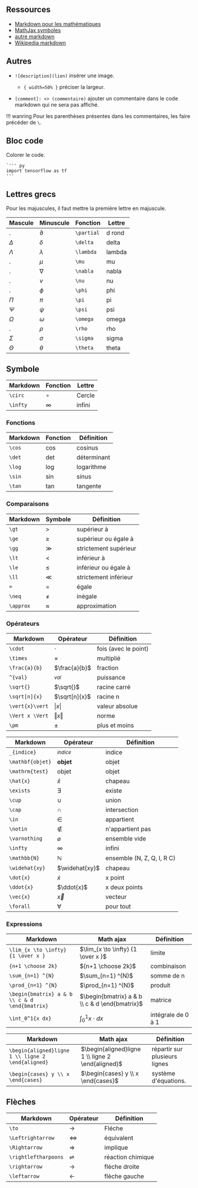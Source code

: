 ## Ressources

* [Markdown pour les mathématiques](https://www.bearnok.com/grva/it/knowledge/software/mathjax)
* [MathJax symboles](https://www.bearnok.com/grva/it/knowledge/software/mathjax)
* [autre markdown](https://rpruim.github.io/s341/S19/from-class/MathinRmd.html)
* [Wikipedia markdown](https://fr.wikipedia.org/wiki/Table_des_symboles_litt%C3%A9raux_en_math%C3%A9matiques)
## Autres 

* `![description](lien)` insérer une image.

    * `{ width=50% }` préciser la largeur.

* `[comment]: <> (commentaire)` ajouter un commentaire dans le code markdown qui ne sera pas affiché.

!!! wanring 
   Pour les parenthèses présentes dans les commentaires, les faire précéder de `\`.
## Bloc code

Colorer le code.

```
`''' py
import tensorflow as tf
'''
```
## Lettres grecs

Pour les majuscules, il faut mettre la première lettre en majuscule.

| Mascule   | Minuscule  | Fonction   | Lettre |
| --------- | ---------- | ---------- | ------ |
| .         | $\partial$ | `\partial` | d rond |
| $\Delta$  | $\delta$   | `\delta`   | delta  |
| $\Lambda$ | $\lambda$  | `\lambda`  | lambda |
| .         | $\mu$      | `\mu`      | mu     |
| .         | $\nabla$   | `\nabla`   | nabla  |
| .         | $\nu$      | `\nu`      | nu     |
| .         | $\phi$     | `\phi`     | phi    |
| $\Pi$     | $\pi$      | `\pi`      | pi     |
| $\Psi$    | $\psi$     | `\psi`     | psi    |
| $\Omega$  | $\omega$   | `\omega`   | omega  |
| .         | $\rho$     | `\rho`     | rho    |
| $\Sigma$  | $\sigma$   | `\sigma`   | sigma  |
| $\Theta$  | $\theta$   | `\theta`   | theta  |
## Symbole

Markdown    | Fonction      | Lettre
------------|---------------|-------
`\circ`     | $\circ$       | Cercle
`\infty`    | $\infty$      | infini
### Fonctions

Markdown | Fonction | Définition
---------|----------|---------------
`\cos`   | $\cos$   | cosinus
`\det`   | $\det$	| déterminant
`\log`   | $\log$   | logarithme
`\sin`   | $\sin$   | sinus
`\tan`   | $\tan$   | tangente
### Comparaisons

Markdown  | Symbole   | Définition 
----------|-----------|-----------
`\gt`     | $\gt$     | supérieur à
`\ge`     | $\ge$     | supérieur ou égale à
`\gg`     | $\gg$     | strictement supérieur
`\lt`     | $\lt$     | inférieur à 
`\le`     | $\le$     | inférieur ou égale à 
`\ll`     | $\ll$     | strictement inférieur
`=`       | $=$       | égale
`\neq`    | $\neq$    | inégale
`\approx` | $\approx$ | approximation
### Opérateurs

Markdown			| Opérateur			| Définition
--------------------|-------------------|-------
`\cdot`       		| $\cdot$			| fois (avec le point)
`\times` 			| $\times$			| multiplié
`\frac{a}{b}`       | $\frac{a}{b}$       | fraction
`^{val}`            | $^{val}$	        | puissance
`\sqrt{}`           | $\sqrt{}$         | racine carré
`\sqrt[n]{x}`       | $\sqrt[n]{x}$     | racine n 
`\vert{x}\vert`     | $\vert{x}\vert$   | valeur absolue
`\Vert x \Vert`     | $\Vert{x}\Vert$ | norme
`\pm`               | $\pm$             | plus et moins

Markdown			| Opérateur			| Définition
--------------------|-------------------|-------
`_{indice}`   		| $_{indice}$		| indice
`\mathbf{objet}`    | $\mathbf{objet}$  | objet
`\mathrm{test}`     | $\mathrm{objet}$  | objet
`\hat{x}`			| $\hat{x}$ 		| chapeau
`\exists`			| $\exists$			| existe
`\cup` 				| $\cup$			| union
`\cap` 				| $\cap$ 			| intersection		
`\in` 				| $\in$				| appartient
`\notin`			| $\notin$ 		| n'appartient pas
`\varnothing` 		| $\varnothing$ 	| ensemble vide
`\infty` 			| $\infty$			| infini
`\mathbb{N}` 		| $\mathbb{N}$		| ensemble (N, Z, Q, I, R C)
`\widehat{xy}`		| $\widehat{xy}$ 	| chapeau
`\dot{x}` 			| $\dot{x}$			| x point
`\ddot{x}` 			| $\ddot{x}$		| x deux points
`\vec{x}`           | $\vec{x}$         | vecteur
`\forall` 			| $\forall$			| pour tout
### Expressions

| Markdown                                       | Math ajax                                      | Définition         |
| ---------------------------------------------- | ---------------------------------------------- | ------------------ |
| `\lim_{x \to \infty} {1 \over x }`             | $\lim_{x \to \infty} {1 \over x }$             | limite             |
| `{n+1 \choose 2k}`                             | ${n+1 \choose 2k}$                             | combinaison        |
| `\sum_{n=1} ^{N}`                              | $\sum_{n=1} ^{N}$                              | somme de n         |
| `\prod_{n=1} ^{N}`                             | $\prod_{n=1} ^{N}$                             | produit            |
| `\begin{bmatrix} a & b \\ c & d \end{bmatrix}` | $\begin{bmatrix} a & b \\ c & d \end{bmatrix}$ | matrice            |
| `\int_0^1{x dx}`                               | $\int_0^1{  x \cdot dx}$                       | intégrale de 0 à 1 |

Markdown 							                    | Math ajax								| Définition
--------------------------------------------------------|---------------------------------------|----------------
`\begin{aligned}ligne 1 \\ ligne 2 \end{aligned}`       | $\begin{aligned}ligne 1 \\ ligne 2 \end{aligned}$ | répartir sur plusieurs lignes
`\begin{cases} y \\ x \end{cases}`                      | $\begin{cases} y \\ x \end{cases}$ | système d'équations.
## Flèches

Markdown			| Opérateur			| Définition
--------------------|-------------------|-------
`\to`    	        | $\to$             | Fléche
`\Leftrightarrow` 	| $\Leftrightarrow$ | équivalent
`\Rightarrow` 		| $\Rightarrow$		| implique 
`\rightleftharpoons`    | $\rightleftharpoons$ | réaction chimique
`\rightarrow`       | $\rightarrow$ | flèche droite
`\leftarrow`        | $\leftarrow$  | flèche gauche
